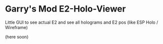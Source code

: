 # Garry's Mod E2-Holo-Viewer
Little GUI to see actual E2 and see all holograms and E2 pos (like ESP Holo / Wireframe)

(here soon)
